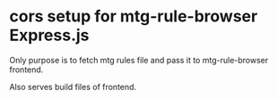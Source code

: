# cors setup for mtg-rule-browser Express.js

Only purpose is to fetch mtg rules file and pass it to mtg-rule-browser frontend.

Also serves build files of frontend.